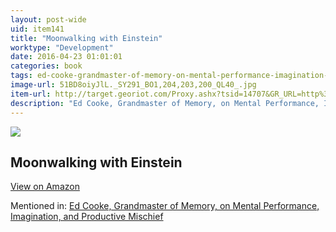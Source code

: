 ```yaml
---
layout: post-wide
uid: item141
title: "Moonwalking with Einstein"
worktype: "Development"
date: 2016-04-23 01:01:01
categories: book
tags: ed-cooke-grandmaster-of-memory-on-mental-performance-imagination-and-productive-mischief
image-url: 51BD8oiyJlL._SY291_BO1,204,203,200_QL40_.jpg
item-url: http://target.georiot.com/Proxy.ashx?tsid=14707&GR_URL=http%3A%2F%2Fwww.amazon.com%2FMoonwalking-Einstein-Science-Remembering-Everything%2Fdp%2F0143120530%2F
description: "Ed Cooke, Grandmaster of Memory, on Mental Performance, Imagination, and Productive Mischief"
---
```

<a href="http://target.georiot.com/Proxy.ashx?tsid=14707&GR_URL=http%3A%2F%2Fwww.amazon.com%2FMoonwalking-Einstein-Science-Remembering-Everything%2Fdp%2F0143120530%2F" target="blank"><img src="../../../../img/thumbs/51BD8oiyJlL._SY291_BO1,204,203,200_QL40_.jpg" class="prod-img"></a>
<h2>Moonwalking with Einstein</h2>
<p><a class="btn btn-primary" href="http://target.georiot.com/Proxy.ashx?tsid=14707&GR_URL=http%3A%2F%2Fwww.amazon.com%2FMoonwalking-Einstein-Science-Remembering-Everything%2Fdp%2F0143120530%2F" target="blank">View on Amazon</a><p>
<p>Mentioned in: <a href="http://fourhourworkweek.com/2014/12/30/ed-cooke/" target="blank">Ed Cooke, Grandmaster of Memory, on Mental Performance, Imagination, and Productive Mischief</a></p>

